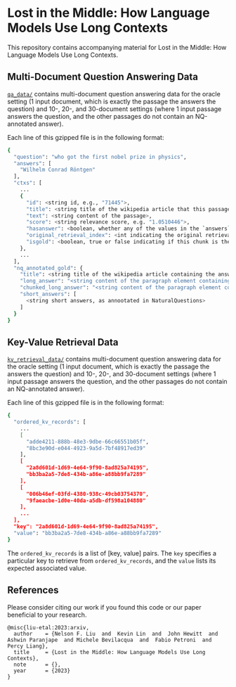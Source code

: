 # Lost in the Middle: How Language Models Use Long Contexts

This repository contains accompanying material for Lost in the Middle: How Language Models Use Long Contexts.

## Multi-Document Question Answering Data

[`qa_data/`](./qa_data/) contains multi-document question answering data for the
oracle setting (1 input document, which is exactly the passage the answers the
question) and 10-, 20-, and 30-document settings (where 1 input passage answers
the question, and the other passages do not contain an NQ-annotated answer).

Each line of this gzipped file is in the following format:

``` sh
{
  "question": "who got the first nobel prize in physics",
  "answers": [
    "Wilhelm Conrad Röntgen"
  ],
  "ctxs": [
    ...
    {
      "id": <string id, e.g., "71445">,
      "title": <string title of the wikipedia article that this passage comes from>,
      "text": <string content of the passage>,
      "score": <string relevance score, e.g. "1.0510446">,
      "hasanswer": <boolean, whether any of the values in the `answers` key appears in the text>,
      "original_retrieval_index": <int indicating the original retrieval index. for example, a value of 0 indicates that this was the top retrieved document>,
      "isgold": <boolean, true or false indicating if this chunk is the gold answer from NaturalQuestions>
    },
    ...
  ],
  "nq_annotated_gold": {
    "title": <string title of the wikipedia article containing the answer, as annotated in NaturalQuestions>,
    "long_answer": "<string content of the paragraph element containing the answer, as annotated in NaturalQuestions>",
    "chunked_long_answer": "<string content of the paragraph element containing the answer, randomly chunked to approximately 100 words>",
    "short_answers": [
      <string short answers, as annootated in NaturalQuestions>
    ]
  }
}
```

## Key-Value Retrieval Data

[`kv_retrieval_data/`](./kv_retrieval_data/) contains multi-document question answering data for the
oracle setting (1 input document, which is exactly the passage the answers the
question) and 10-, 20-, and 30-document settings (where 1 input passage answers
the question, and the other passages do not contain an NQ-annotated answer).

Each line of this gzipped file is in the following format:

``` sh
{
  "ordered_kv_records": [
    ...
    [
      "adde4211-888b-48e3-9dbe-66c66551b05f",
      "8bc3e90d-e044-4923-9a5d-7bf48917ed39"
    ],
    [
      "2a8d601d-1d69-4e64-9f90-8ad825a74195",
      "bb3ba2a5-7de8-434b-a86e-a88bb9fa7289"
    ],
    [
      "006b46ef-03fd-4380-938c-49cb03754370",
      "9faeacbe-1d0e-40da-a5db-df598a104880"
    ],
    ...
  ],
  "key": "2a8d601d-1d69-4e64-9f90-8ad825a74195",
  "value": "bb3ba2a5-7de8-434b-a86e-a88bb9fa7289"
}
```

The `ordered_kv_records` is a list of [key, value] pairs. The `key` specifies a particular key to retrieve from `ordered_kv_records`, and the `value` lists its expected associated value.

## References

Please consider citing our work if you found this code or our paper beneficial to your research.

```
@misc{liu-etal:2023:arxiv,
  author    = {Nelson F. Liu  and  Kevin Lin  and  John Hewitt  and Ashwin Paranjape  and Michele Bevilacqua  and  Fabio Petroni  and  Percy Liang},
  title     = {Lost in the Middle: How Language Models Use Long Contexts},
  note      = {},
  year      = {2023}
}

```
